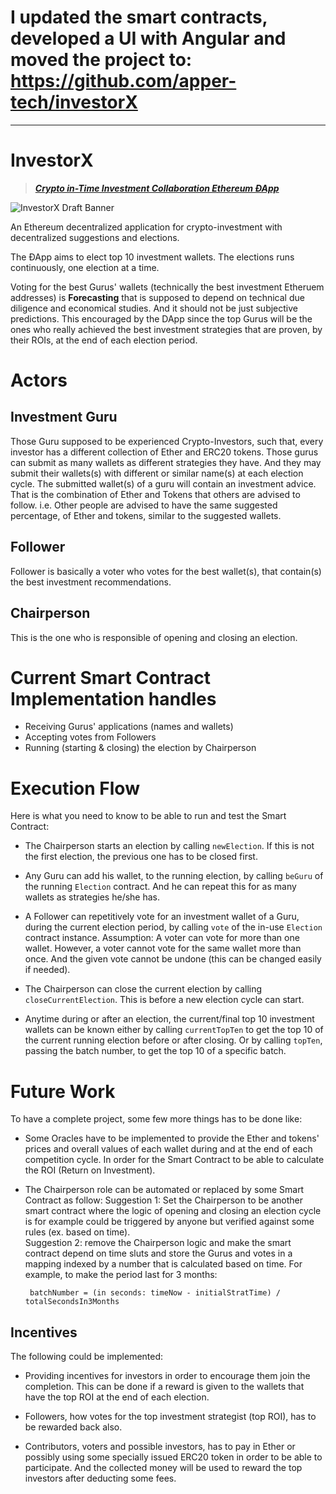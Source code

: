 # I updated the smart contracts, developed a UI with Angular and moved the project to: https://github.com/apper-tech/investorX

---

# InvestorX

> [***Crypto in-Time Investment Collaboration Ethereum ÐApp***](http://InvestorX.io)

![InvestorX Draft Banner](https://lh3.googleusercontent.com/y4O3vbJC8w58IxvmJ9acEV0GWGxCPo61SmrLJXNlZQAcMzNJHuGpLweg8nUNapglj15Dgw8yVbMnbQ)

An Ethereum decentralized application for crypto-investment with decentralized suggestions and elections.

The ÐApp aims to elect top 10 investment wallets. The elections runs continuously, one election at a time. 

Voting for the best Gurus' wallets  (technically the best investment Etheruem addresses) is **Forecasting** that is supposed to depend on technical due diligence and economical studies. And it should not be just subjective predictions. This encouraged by the DApp since the top Gurus will be the ones who really achieved the best investment strategies that are proven, by their ROIs, at the end of each election period.

# Actors

## Investment Guru

Those Guru supposed to be experienced Crypto-Investors, such that, every investor has a different collection of Ether and ERC20 tokens.  Those gurus can submit as many wallets as different strategies they have. And they may submit their wallets(s) with different or similar name(s) at each election cycle. 
The submitted wallet(s) of a guru will contain an investment advice. That is the combination of Ether and Tokens that others are advised to follow. i.e. Other people are advised to have the same suggested percentage, of Ether and tokens, similar to the suggested wallets. 

## Follower

Follower is basically a voter who votes for the best wallet(s), that contain(s) the best investment recommendations. 

## Chairperson

 This is the one who is responsible of opening and closing an election.

# Current Smart Contract Implementation handles

 - Receiving Gurus' applications (names and wallets)
 - Accepting votes from Followers
 - Running (starting & closing) the election by Chairperson 


# Execution Flow

Here is what you need to know to be able to run and test the Smart Contract:

 - The Chairperson starts an election by calling `newElection`. If this is not the first election, the previous one has to be closed first.

 - Any Guru can add his wallet, to the running election, by calling  `beGuru` of the running  `Election` contract. And he can repeat this for as many wallets as strategies he/she has.

 - A Follower can repetitively vote for an investment wallet of a Guru, during the current election period, by calling  `vote` of the in-use `Election` contract instance. 
Assumption: A voter can vote for more than one wallet. However, a voter cannot vote for the same wallet more than once. And the given vote cannot be undone (this can be changed easily if needed).

 - The Chairperson can close the current election by calling  `closeCurrentElection`. This is before a new election cycle can start.

 - Anytime during or after an election, the current/final top 10 investment wallets can be known either by calling `currentTopTen` to get the top 10 of the current running election before or after closing. Or by calling `topTen`, passing the batch number, to get the top 10 of a specific batch.
 

# Future Work

To have a complete project, some few more things has to be done like:

 - Some Oracles have to be implemented to provide the Ether and tokens' prices and overall values of each wallet during and at the end of each competition cycle. In order for the Smart Contract to be able to calculate the ROI (Return on Investment).

 - The Chairperson role can be automated or replaced by some Smart Contract as follow:
Suggestion 1: Set the Chairperson to be another smart contract where the logic of opening and closing an election cycle is for example could be triggered by anyone but verified against some rules (ex. based on time).  
Suggestion 2: remove the Chairperson logic and make the smart contract depend on time sluts and store the Gurus and votes in a mapping indexed by a number that is calculated based on time. For example, to make the period last for 3 months: 

	    batchNumber = (in seconds: timeNow - initialStratTime) / totalSecondsIn3Months

## Incentives
The following could be implemented:
 - Providing incentives for investors in order to encourage them join the completion. This can be done if a reward is given to the wallets that have the top ROI at the end of each election.

 - Followers, how votes for the top investment strategist (top ROI), has to be rewarded back also.

 - Contributors, voters and possible investors, has to pay in Ether or possibly using some specially issued ERC20 token in order to be able to participate. And the collected money will be used to reward the top investors after deducting some fees.

